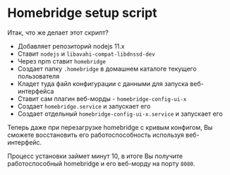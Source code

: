 # Homebridge setup script

Итак, что же делает этот скрипт?

* Добавляет репозиторий nodejs 11.x
* Ставит `nodejs` и `libavahi-compat-libdnssd-dev`
* Через npm ставит `homebridge`
* Создает папку `.homebridge` в домашнем каталоге текущего пользователя
* Кладет туда файл конфигурации с данными для запуска веб-интерфейса
* Ставит сам плагин веб-морды - `homebridge-config-ui-x`
* Создает `homebridge.service` и запускает его
* Создает отдельный `homebridge-config-ui-x.service` и запускает его

Теперь даже при перезагрузке homebridge с кривым конфигом, Вы сможете восстановить его работоспособность используя веб-интерфейс.

Процесс установки займет минут 10, в итоге Вы получите работоспособный homebridge и его веб-морду на порту `8080`.